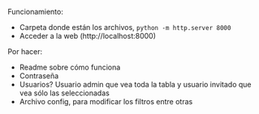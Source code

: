 Funcionamiento:
- Carpeta donde están los archivos, `python -m http.server 8000`
- Acceder a la web (http://localhost:8000)

Por hacer:
- Readme sobre cómo funciona
- Contraseña
- Usuarios? Usuario admin que vea toda la tabla y usuario invitado que vea sólo las seleccionadas
- Archivo config, para modificar los filtros entre otras
